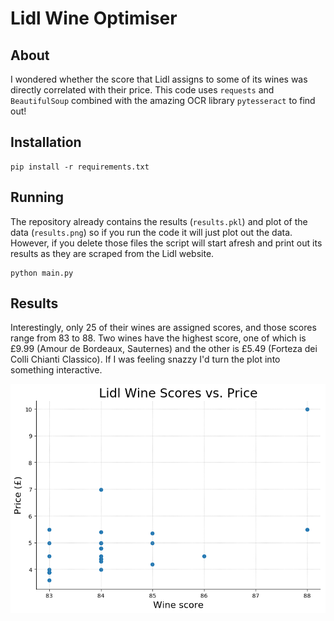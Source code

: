# Lidl Wine Optimiser

## About

I wondered whether the score that Lidl assigns to some of its wines was directly correlated with their price. This code uses `requests` and `BeautifulSoup` combined with the amazing OCR library `pytesseract` to find out!

## Installation

```
pip install -r requirements.txt
```

## Running
The repository already contains the results (`results.pkl`) and plot of the data (`results.png`) so if you run the code it will just plot out the data. However, if you delete those files the script will start afresh and print out its results as they are scraped from the Lidl website.

```
python main.py
```

## Results
Interestingly, only 25 of their wines are assigned scores, and those scores range from 83 to 88. Two wines have the highest score, one of which is £9.99 (Amour de Bordeaux, Sauternes) and the other is £5.49 (Forteza dei Colli Chianti Classico). If I was feeling snazzy I'd turn the plot into something interactive.

![Results](https://raw.githubusercontent.com/vcc-LG/lidl-wine/master/results.png)
